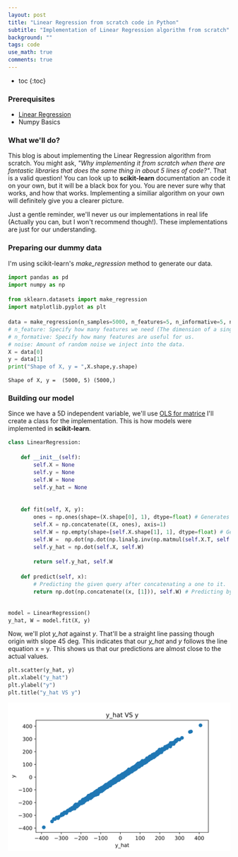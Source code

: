 ```yaml
---
layout: post
title: "Linear Regression from scratch code in Python"
subtitle: "Implementation of Linear Regression algorithm from scratch"
background: ""
tags: code
use_math: true
comments: true
---
```

* toc
{:toc}

### Prerequisites
- [Linear Regression](https://chandu-4444.github.io/2021/12/07/linear-regression.html)
- Numpy Basics

### What we'll do?
This blog is about implementing the Linear Regression algorithm from scratch. You might ask, _"Why implementing it from scratch when there are fantastic libraries that does the same thing in about 5 lines of code?"_. That is a valid question! You can look up to **scikit-learn** documentation an code it on your own, but it will be a black box for you. You are never sure why that works, and how that works. Implementing a similiar algorithm on your own will definitely give you a clearer picture.

Just a gentle reminder, we'll never us our implementations in real life (Actually you can, but I won't recommend though!). These implementations are just for our understanding.

### Preparing our dummy data
I'm using scikit-learn's _make_regression_ method to generate our data. 


```python
import pandas as pd
import numpy as np

from sklearn.datasets import make_regression
import matplotlib.pyplot as plt

data = make_regression(n_samples=5000, n_features=5, n_informative=5, noise=5)
# n_feature: Specify how many features we need (The dimension of a single data point).
# n_formative: Specify how many features are useful for us.
# noise: Amount of random noise we inject into the data. 
X = data[0]
y = data[1]
print("Shape of X, y = ",X.shape,y.shape)
```

    Shape of X, y =  (5000, 5) (5000,)

### Building our model

Since we have a 5D independent variable, we'll use [OLS for matrice](https://chandu-4444.github.io/2021/12/07/linear-regression.html#ols-for-matrices)
I'll create a class for the implementation. This is how models were implemented in **scikit-learn**. 


```python
class LinearRegression:

    def __init__(self):
        self.X = None
        self.y = None
        self.W = None
        self.y_hat = None
        

    def fit(self, X, y):
        ones = np.ones(shape=(X.shape[0], 1), dtype=float) # Generates a vector of shape (5000, 1)
        self.X = np.concatenate((X, ones), axis=1)
        self.W = np.empty(shape=[self.X.shape[1], 1], dtype=float) # Generate a random W array
        self.W =  np.dot(np.dot(np.linalg.inv(np.matmul(self.X.T, self.X)), self.X.T), y) # W = ((X'X)^-1)X.T . y
        self.y_hat = np.dot(self.X, self.W)

        return self.y_hat, self.W

    def predict(self, x):
        # Predicting the given query after concatenating a one to it.
        return np.dot(np.concatenate((x, [1])), self.W) # Predicting by y = x . W  
        
```


```python
model = LinearRegression()
y_hat, W = model.fit(X, y)
```

Now, we'll plot _y_hat_ against _y_. That'll be a straight line passing though origin with slope 45 deg. This indicates that our _y_hat_ and _y_ follows the line equation x = y. This shows us that our predictions are almost close to the actual values.


```python
plt.scatter(y_hat, y)
plt.xlabel("y_hat")
plt.ylabel("y")
plt.title("y_hat VS y")
```
    
![Output](/img/posts/linear-regression-code/output.svg)
    

